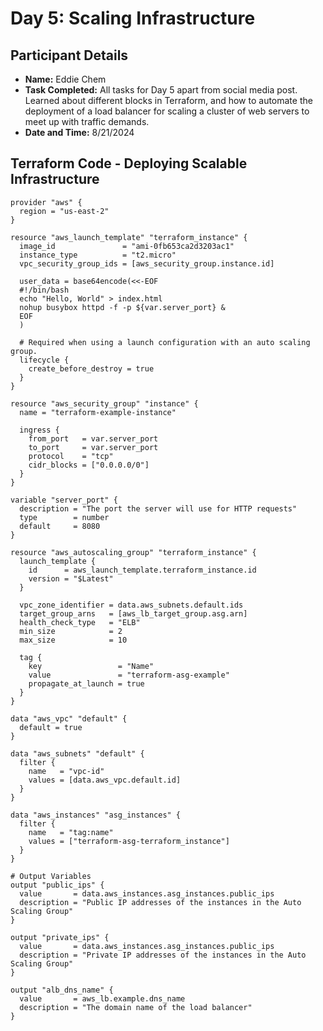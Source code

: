 # Day 5: Scaling Infrastructure

## Participant Details
- **Name:** Eddie Chem
- **Task Completed:** All tasks for Day 5 apart from social media post. Learned about different blocks in Terraform, and how to automate the deployment of a load balancer for scaling a cluster of web servers to meet up with traffic demands.
- **Date and Time:** 8/21/2024

## Terraform Code - Deploying Scalable Infrastructure
```hcl
provider "aws" {
  region = "us-east-2"
}

resource "aws_launch_template" "terraform_instance" {
  image_id               = "ami-0fb653ca2d3203ac1"
  instance_type          = "t2.micro"
  vpc_security_group_ids = [aws_security_group.instance.id]

  user_data = base64encode(<<-EOF
  #!/bin/bash
  echo "Hello, World" > index.html
  nohup busybox httpd -f -p ${var.server_port} &
  EOF
  )

  # Required when using a launch configuration with an auto scaling group.
  lifecycle {
    create_before_destroy = true
  }
}

resource "aws_security_group" "instance" {
  name = "terraform-example-instance"

  ingress {
    from_port   = var.server_port
    to_port     = var.server_port
    protocol    = "tcp"
    cidr_blocks = ["0.0.0.0/0"]
  }
}

variable "server_port" {
  description = "The port the server will use for HTTP requests"
  type        = number
  default     = 8080
}

resource "aws_autoscaling_group" "terraform_instance" {
  launch_template {
    id      = aws_launch_template.terraform_instance.id
    version = "$Latest"
  }

  vpc_zone_identifier = data.aws_subnets.default.ids
  target_group_arns   = [aws_lb_target_group.asg.arn]
  health_check_type   = "ELB"
  min_size            = 2
  max_size            = 10

  tag {
    key                 = "Name"
    value               = "terraform-asg-example"
    propagate_at_launch = true
  }
}

data "aws_vpc" "default" {
  default = true
}

data "aws_subnets" "default" {
  filter {
    name   = "vpc-id"
    values = [data.aws_vpc.default.id]
  }
}

data "aws_instances" "asg_instances" {
  filter {
    name   = "tag:name"
    values = ["terraform-asg-terraform_instance"]
  }
}

# Output Variables
output "public_ips" {
  value       = data.aws_instances.asg_instances.public_ips
  description = "Public IP addresses of the instances in the Auto Scaling Group"
}

output "private_ips" {
  value       = data.aws_instances.asg_instances.public_ips
  description = "Private IP addresses of the instances in the Auto Scaling Group"
}

output "alb_dns_name" {
  value       = aws_lb.example.dns_name
  description = "The domain name of the load balancer"
}